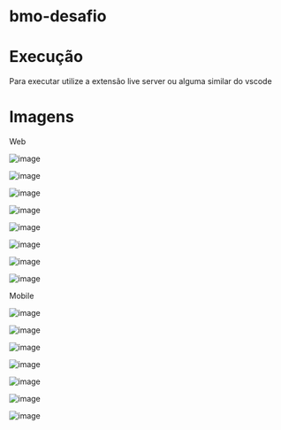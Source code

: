 # bmo-desafio

# Execução
Para executar utilize a extensão live server ou alguma similar do vscode

# Imagens

Web

![image](https://user-images.githubusercontent.com/51013093/233853135-71840207-86e0-4767-b13c-dc9e8e95c2f4.png)

![image](https://user-images.githubusercontent.com/51013093/233853141-015d66c0-4ce3-481f-8f68-5be2f904d84f.png)

![image](https://user-images.githubusercontent.com/51013093/233853148-4ac3641f-9a36-4ebd-8556-3be09b256104.png)

![image](https://user-images.githubusercontent.com/51013093/233853161-2ddf8110-43b1-4372-9d4c-d97808d24c86.png)

![image](https://user-images.githubusercontent.com/51013093/233853171-bebd9e58-7565-4e96-8c84-3bbce68866ef.png)

![image](https://user-images.githubusercontent.com/51013093/233853182-76076983-2048-4a04-bcca-6c32f7058be2.png)

![image](https://user-images.githubusercontent.com/51013093/233853187-9af96ffe-290e-49b7-add0-896d6914b23e.png)

![image](https://user-images.githubusercontent.com/51013093/233853326-65f6901a-6872-4e98-a505-b19eb95334a9.png)


Mobile

![image](https://user-images.githubusercontent.com/51013093/233853226-2e8c6f73-c4c8-4071-8e26-d9342d505f8f.png)

![image](https://user-images.githubusercontent.com/51013093/233853232-1b3753e1-c700-4b34-8c67-81bf31a41e6d.png)

![image](https://user-images.githubusercontent.com/51013093/233853247-25290f75-ddcd-42a2-895c-b642512ecc47.png)

![image](https://user-images.githubusercontent.com/51013093/233853258-427d713e-57bd-4cb2-a948-c6ac561134d2.png)

![image](https://user-images.githubusercontent.com/51013093/233853272-855e82f1-df0d-48eb-9098-b9e2284b6a4f.png)

![image](https://user-images.githubusercontent.com/51013093/233853282-bb9145c1-578e-42ff-b8f0-91cefc37088a.png)

![image](https://user-images.githubusercontent.com/51013093/233853294-588a4f1f-4421-491a-af41-efa5237720f2.png)

